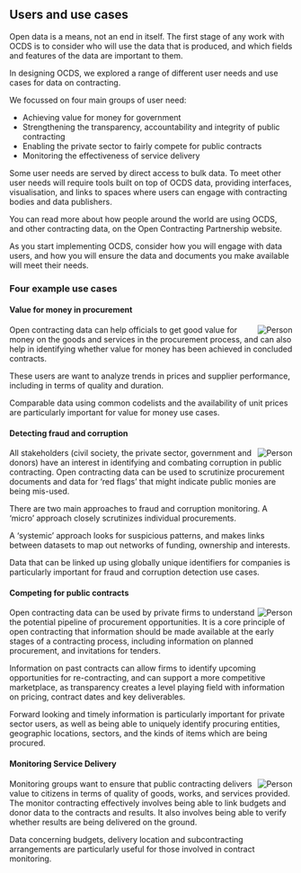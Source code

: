 ## Users and use cases

Open data is a means, not an end in itself. The first stage of any work with OCDS is to consider who will use the data that is produced, and which fields and features of the data are important to them.

In designing OCDS, we explored a range of different user needs and use cases for data on contracting. 

We focussed on four main groups of user need:

* Achieving value for money for government
* Strengthening the transparency, accountability and integrity of public contracting
* Enabling the private sector to fairly compete for public contracts
* Monitoring the effectiveness of service delivery

Some user needs are served by direct access to bulk data. To meet other user needs will require tools built on top of OCDS data, providing interfaces, visualisation, and links to spaces where users can engage with contracting bodies and data publishers. 

You can read more about how people around the world are using OCDS, and other contracting data, on the Open Contracting Partnership website. <!-- TODO: Add links -->

As you start implementing OCDS, consider how you will engage with data users, and how you will ensure the data and documents you make available will meet their needs. 

### Four example use cases

#### Value for money in procurement

<span style="float:right">![Person](../../../assets/icon_user.png)</span>Open contracting data can help officials to get good value for money on the goods and services in the procurement process, and can also help in identifying whether value for money has been achieved in concluded contracts. 

These users are want to analyze trends in prices and supplier performance, including in terms of quality and duration.

Comparable data using common codelists and the availability of unit prices are particularly important for value for money use cases.

#### Detecting fraud and corruption

<span style="float:right">![Person](../../../assets/icon_user.png)</span>All stakeholders (civil society, the private sector, government and donors) have an interest in identifying and combating corruption in public contracting. Open contracting data can be used to scrutinize procurement documents and data for ‘red flags’ that might indicate public monies are being mis-used. 

There are two main approaches to fraud and corruption monitoring. A ‘micro’ approach closely scrutinizes individual procurements.

A ‘systemic’ approach looks for suspicious patterns, and makes links between datasets to map out networks of funding, ownership and interests. 

Data that can be linked up using globally unique identifiers for companies is particularly important for fraud and corruption detection use cases.

#### Competing for public contracts

<span style="float:right">![Person](../../../assets/icon_user.png)</span>Open contracting data can be used by private firms to understand the potential pipeline of procurement opportunities. It is a core principle of open contracting that information should be made available at the early stages of a contracting process, including information on planned procurement, and invitations for tenders.

Information on past contracts can allow firms to identify upcoming opportunities for re-contracting, and can support a more competitive marketplace, as transparency creates a level playing field with information on pricing, contract dates and key deliverables. 

Forward looking and timely information is particularly important for private sector users, as well as being able to uniquely identify procuring entities, geographic locations, sectors, and the kinds of items which are being procured. 

#### Monitoring Service Delivery 
 
<span style="float:right">![Person](../../../assets/icon_user.png)</span>Monitoring groups want to ensure that public contracting delivers value to citizens in terms of quality of goods, works, and services provided. The monitor contracting effectively involves being able to link budgets and donor data to the contracts and results. It also involves being able to verify whether results are being delivered on the ground. 

Data concerning budgets, delivery location and subcontracting arrangements are particularly useful for those involved in contract monitoring. 
 


